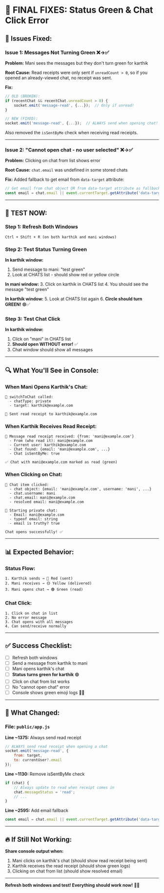 # 🔧 FINAL FIXES: Status Green & Chat Click Error

## 🐛 **Issues Fixed:**

### **Issue 1: Messages Not Turning Green ❌→✅**
**Problem:** Mani sees the messages but they don't turn green for karthik

**Root Cause:** Read receipts were only sent if `unreadCount > 0`, so if you opened an already-viewed chat, no receipt was sent.

**Fix:**
```javascript
// OLD (BROKEN):
if (recentChat && recentChat.unreadCount > 0) {
    socket.emit('message-read', {...});  // Only if unread!
}

// NEW (FIXED):
socket.emit('message-read', {...});  // ALWAYS send when opening chat!
```

Also removed the `isSentByMe` check when receiving read receipts.

---

### **Issue 2: "Cannot open chat - no user selected" ❌→✅**
**Problem:** Clicking on chat from list shows error

**Root Cause:** `chat.email` was undefined in some stored chats

**Fix:** Added fallback to get email from `data-target` attribute:
```javascript
// Get email from chat object OR from data-target attribute as fallback
const email = chat.email || event.currentTarget.getAttribute('data-target');
```

---

## 🚀 **TEST NOW:**

### **Step 1: Refresh Both Windows**
```
Ctrl + Shift + R (on both karthik and mani windows)
```

### **Step 2: Test Status Turning Green**

**In karthik window:**
1. Send message to mani: "test green"
2. Look at CHATS list - should show red or yellow circle

**In mani window:**
3. Click on karthik in CHATS list
4. You should see the message "test green"

**In karthik window:**
5. Look at CHATS list again
6. **Circle should turn GREEN!** 🟢✅

### **Step 3: Test Chat Click**

**In karthik window:**
1. Click on "mani" in CHATS list
2. **Should open WITHOUT error!** ✅
3. Chat window should show all messages

---

## 🔍 **What You'll See in Console:**

### **When Mani Opens Karthik's Chat:**
```
🔄 switchToChat called:
  - chatType: private
  - target: karthik@example.com

📗 Sent read receipt to karthik@example.com
```

### **When Karthik Receives Read Receipt:**
```
📗 Message read receipt received: {from: 'mani@example.com'}
  - From (who read it): mani@example.com
  - Current user: karthik@example.com
  - Chat found: {email: 'mani@example.com', ...}
  - Chat isSentByMe: true
  
✅ Chat with mani@example.com marked as read (green)
```

### **When Clicking on Chat:**
```
📱 Chat item clicked:
  - chat object: {email: 'mani@example.com', username: 'mani', ...}
  - chat.username: mani
  - chat.email: mani@example.com
  - resolved email: mani@example.com

💬 Starting private chat:
  - Email: mani@example.com
  - typeof email: string
  - email is truthy? true

Chat opens successfully! ✅
```

---

## 📊 **Expected Behavior:**

### **Status Flow:**
```
1. Karthik sends → 🔴 Red (sent)
2. Mani receives → 🟡 Yellow (delivered)
3. Mani opens chat → 🟢 Green (read)
```

### **Chat Click:**
```
1. Click on chat in list
2. No error message
3. Chat opens with all messages
4. Can send/receive normally
```

---

## ✅ **Success Checklist:**

- [ ] Refresh both windows
- [ ] Send a message from karthik to mani
- [ ] Mani opens karthik's chat
- [ ] **Status turns green for karthik** 🟢
- [ ] Click on chat from list works
- [ ] No "cannot open chat" error
- [ ] Console shows green emoji logs 📗✅

---

## 🎯 **What Changed:**

### **File: `public/app.js`**

**Line ~1375:** Always send read receipt
```javascript
// ALWAYS send read receipt when opening a chat
socket.emit('message-read', {
    from: target,
    to: currentUser?.email
});
```

**Line ~1130:** Remove isSentByMe check
```javascript
if (chat) {
    // Always update to read when receipt comes in
    chat.messageStatus = 'read';
    // ...
}
```

**Line ~2595:** Add email fallback
```javascript
const email = chat.email || event.currentTarget.getAttribute('data-target');
```

---

## 🔥 **If Still Not Working:**

**Share console output when:**
1. Mani clicks on karthik's chat (should show read receipt being sent)
2. Karthik receives the read receipt (should show green logs)
3. Clicking on chat from list (should show resolved email)

---

**Refresh both windows and test! Everything should work now!** 🎉✨
